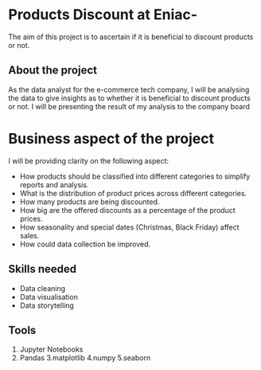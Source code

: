 # Products Discount at Eniac- 
The aim of this project is to ascertain if it is beneficial to discount products or not.
## About the project
As the data analyst for the e-commerce tech company, I will be analysing the data to give insights as to whether it is beneficial to discount products or not. I will be presenting the result of my analysis to the company board

# Business aspect of the project
I will be providing clarity on the following aspect:
- How products should be classified into different categories to simplify reports and analysis.
- What is the distribution of product prices across different categories.
- How many products are being discounted.
- How big are the offered discounts as a percentage of the product prices.
- How seasonality and special dates (Christmas, Black Friday) affect sales.
- How could data collection be improved.

## Skills needed
- Data cleaning
- Data visualisation
- Data storytelling

## Tools 
1. Jupyter Notebooks
2. Pandas
3.matplotlib
4.numpy
5.seaborn



